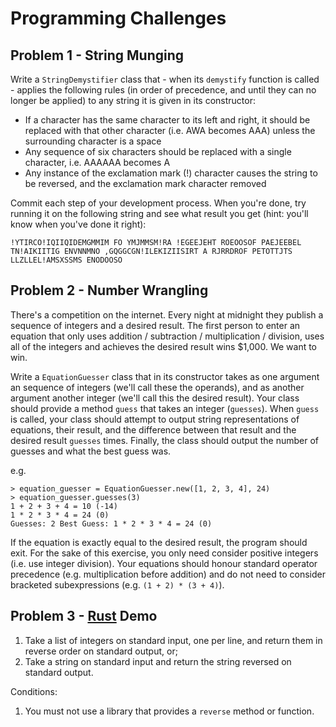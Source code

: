 # Programming Challenges

## Problem 1 - String Munging

Write a `StringDemystifier` class that - when its `demystify` function is called - applies the
following rules (in order of precedence, and until they can no longer be applied) to any string it
is given in its constructor:

* If a character has the same character to its left and right, it should be replaced with that other
  character (i.e. AWA becomes AAA) unless the surrounding character is a space
* Any sequence of six characters should be replaced with a single character, i.e. AAAAAA becomes A
* Any instance of the exclamation mark (!) character causes the string to be reversed, and the
  exclamation mark character removed

Commit each step of your development process. When you're done, try running it on the following
string and see what result you get (hint: you'll know when you've done it right):

```
!YTIRCO!IQIIQIDEMGMMIM FO YMJMMSM!RA !EGEEJEHT ROEOOSOF PAEJEEBEL TN!AIKIITIG ENVNNMNO ,GQGGCGN!ILEKIZIISIRT A RJRRDROF PETOTTJTS LLZLLEL!AMSXSSMS ENODOOSO
```

## Problem 2 - Number Wrangling

There's a competition on the internet. Every night at midnight they publish a sequence of integers
and a desired result. The first person to enter an equation that only uses addition / subtraction /
multiplication / division, uses all of the integers and achieves the desired result wins $1,000.
We want to win.

Write a `EquationGuesser` class that in its constructor takes as one argument an sequence of
integers (we'll call these the operands), and as another argument another integer (we'll call this
the desired result). Your class should provide a method `guess` that takes an integer (`guesses`).
When `guess` is called, your class should attempt to output string representations of equations,
their result, and the difference between that result and the desired result `guesses` times.
Finally, the class should output the number of guesses and what the best guess was.

e.g.

```
> equation_guesser = EquationGuesser.new([1, 2, 3, 4], 24)
> equation_guesser.guesses(3)
1 + 2 + 3 + 4 = 10 (-14)
1 * 2 * 3 * 4 = 24 (0)
Guesses: 2 Best Guess: 1 * 2 * 3 * 4 = 24 (0)
```

If the equation is exactly equal to the desired result, the program should exit. For the sake of
this exercise, you only need consider positive integers (i.e. use integer division). Your equations
should honour standard operator precedence (e.g. multiplication before addition) and do not need
to consider bracketed subexpressions (e.g. `(1 + 2) * (3 + 4)`).


## Problem 3 - [Rust](https://www.rust-lang.org/en-US/) Demo

1. Take a list of integers on standard input, one per line, and return them in reverse order on
   standard output, or;
2. Take a string on standard input and return the string reversed on standard output.

Conditions:

1. You must not use a library that provides a `reverse` method or function.
